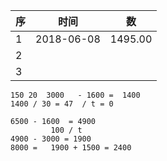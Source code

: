 | 序   | 时间       | 数      |
| ---- | ---------- | ------- |
| 1    | 2018-06-08 | 1495.00 |
| 2    |            |         |
| 3    |            |         |

```预算
150 20  3000   - 1600 =  1400
1400 / 30 = 47  / t = 0

6500 - 1600  = 4900
	     100 / t
4900 - 3000 = 1900
8000 =   1900 + 1500 = 2400
```

